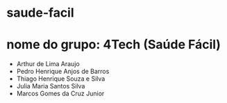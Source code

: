 # saude-facil

# nome do grupo: 4Tech (Saúde Fácil)
- Arthur de Lima Araujo
- Pedro Henrique Anjos de Barros
- Thiago Henrique Souza e Silva
- Julia Maria Santos Silva
- Marcos Gomes da Cruz Junior
